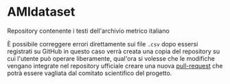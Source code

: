 # AMIdataset
Repository contenente i testi dell'archivio metrico italiano

È possibile correggere errori direttamente sui file `.csv` dopo essersi registrati su GitHub in questo caso verrà creata una copia del repository su cui l'utente può operare liberamente, qual'ora si volesse che le modifiche vengano integrate nel repository ufficiale creare una nuova [pull-request](https://docs.github.com/en/pull-requests/collaborating-with-pull-requests/proposing-changes-to-your-work-with-pull-requests/about-pull-requests) che potrà essere vagliata dal comitato scientifico del progetto.

